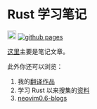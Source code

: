 # Rust 学习笔记

[<img alt="github" src="https://img.shields.io/github/license/zjp-CN/rust-note?color=blue" height="20">](https://github.com/zjp-CN/rust-note)
[![github pages](https://github.com/zjp-CN/rust-note/actions/workflows/gh-pages.yml/badge.svg)](https://github.com/zjp-CN/rust-note/actions/workflows/gh-pages.yml)

[这里](https://github.com/zjp-CN/rust-note)主要是笔记文章。

此外你还可以浏览：
1. 我的[翻译作品](https://github.com/zjp-CN/translation)
2. 学习 Rust 以来搜集的[资料](https://www.yuque.com/zhoujiping/programming/rust-materials)
3. [neovim0.6-blogs](https://zjp-cn.github.io/neovim0.6-blogs)

